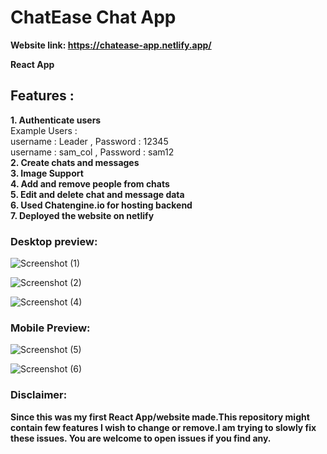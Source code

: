 # ChatEase Chat App

**Website link: https://chatease-app.netlify.app/** </br>

**React App**


## Features :
**1. Authenticate users** <br />
Example Users : <br />username : Leader , Password : 12345 <br />
        username : sam_col , Password : sam12 <br />
**2. Create chats and messages** <br />
**3. Image Support** <br />
**4. Add and remove people from chats** <br />
**5. Edit and delete chat and message data** <br />
**6. Used Chatengine.io for hosting backend** <br />
**7. Deployed the website on netlify** <br />


### Desktop preview:
![Screenshot (1)](https://user-images.githubusercontent.com/92269596/217229524-4722b3c7-f109-4c70-8f0d-bbf51e2b87f2.png)

![Screenshot (2)](https://user-images.githubusercontent.com/92269596/217229634-a30925d8-bc0a-4ed2-aecb-677061598924.png)

![Screenshot (4)](https://user-images.githubusercontent.com/92269596/217241469-a10dfe60-4c19-44a2-be8e-ff06176385de.png)



### Mobile Preview:
![Screenshot (5)](https://user-images.githubusercontent.com/92269596/217230282-bcb37bfe-8b24-4e99-8c18-6141f98dd053.png)

![Screenshot (6)](https://user-images.githubusercontent.com/92269596/217230320-b986f109-6a5c-45f4-b04a-2cd0935546b5.png)


### Disclaimer:
**Since this was my first React App/website made.This repository might contain few features I wish to change or remove.I am trying to slowly fix these issues. You are welcome to open issues if you find any.**
